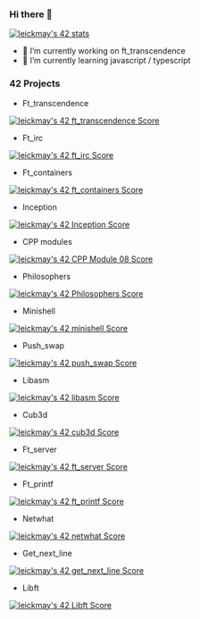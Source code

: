 ### Hi there 👋

[![leickmay's 42 stats](https://badge42.vercel.app/api/v2/cl1kyhi2g007609mfwt39p12o/stats?cursusId=21&coalitionId=49)](https://github.com/JaeSeoKim/badge42)

<!--
**leickmay/leickmay** is a ✨ _special_ ✨ repository because its `README.md` (this file) appears on your GitHub profile.

Here are some ideas to get you started:
-->

- 🔭 I’m currently working on ft_transcendence
- 🌱 I’m currently learning javascript / typescript

<!--
- 👯 I’m looking to collaborate on ...
- 🤔 I’m looking for help with ...
- 💬 Ask me about ...
- 📫 How to reach me: ...
- 😄 Pronouns: ...
- ⚡ Fun fact: ...
-->

### 42 Projects

 - Ft_transcendence
 
[![leickmay's 42 ft_transcendence Score](https://badge42.vercel.app/api/v2/cl1kyhi2g007609mfwt39p12o/project/2467101)](https://github.com/JaeSeoKim/badge42)

 - Ft_irc 

[![leickmay's 42 ft_irc Score](https://badge42.vercel.app/api/v2/cl1kyhi2g007609mfwt39p12o/project/2436466)](https://github.com/JaeSeoKim/badge42)

 - Ft_containers

[![leickmay's 42 ft_containers Score](https://badge42.vercel.app/api/v2/cl1kyhi2g007609mfwt39p12o/project/2347796)](https://github.com/JaeSeoKim/badge42)

 - Inception

[![leickmay's 42 Inception Score](https://badge42.vercel.app/api/v2/cl1kyhi2g007609mfwt39p12o/project/2171229)](https://github.com/JaeSeoKim/badge42)

 - CPP modules

[![leickmay's 42 CPP Module 08 Score](https://badge42.vercel.app/api/v2/cl1kyhi2g007609mfwt39p12o/project/2286030)](https://github.com/JaeSeoKim/badge42)

 - Philosophers

[![leickmay's 42 Philosophers Score](https://badge42.vercel.app/api/v2/cl1kyhi2g007609mfwt39p12o/project/2189672)](https://github.com/JaeSeoKim/badge42)

 - Minishell

[![leickmay's 42 minishell Score](https://badge42.vercel.app/api/v2/cl1kyhi2g007609mfwt39p12o/project/2141544)](https://github.com/JaeSeoKim/badge42)

 - Push_swap

[![leickmay's 42 push_swap Score](https://badge42.vercel.app/api/v2/cl1kyhi2g007609mfwt39p12o/project/2130945)](https://github.com/JaeSeoKim/badge42)

 - Libasm

[![leickmay's 42 libasm Score](https://badge42.vercel.app/api/v2/cl1kyhi2g007609mfwt39p12o/project/2130206)](https://github.com/JaeSeoKim/badge42)

 - Cub3d

[![leickmay's 42 cub3d Score](https://badge42.vercel.app/api/v2/cl1kyhi2g007609mfwt39p12o/project/2062760)](https://github.com/JaeSeoKim/badge42)

 - Ft_server

[![leickmay's 42 ft_server Score](https://badge42.vercel.app/api/v2/cl1kyhi2g007609mfwt39p12o/project/2062394)](https://github.com/JaeSeoKim/badge42)

 - Ft_printf

[![leickmay's 42 ft_printf Score](https://badge42.vercel.app/api/v2/cl1kyhi2g007609mfwt39p12o/project/2051099)](https://github.com/JaeSeoKim/badge42)

 - Netwhat

[![leickmay's 42 netwhat Score](https://badge42.vercel.app/api/v2/cl1kyhi2g007609mfwt39p12o/project/2050506)](https://github.com/JaeSeoKim/badge42)

 - Get_next_line

[![leickmay's 42 get_next_line Score](https://badge42.vercel.app/api/v2/cl1kyhi2g007609mfwt39p12o/project/2050505)](https://github.com/JaeSeoKim/badge42)

 - Libft
 
[![leickmay's 42 Libft Score](https://badge42.vercel.app/api/v2/cl1kyhi2g007609mfwt39p12o/project/2040089)](https://github.com/JaeSeoKim/badge42)



